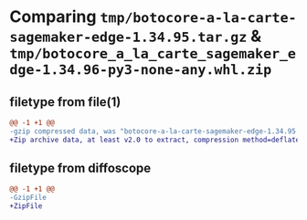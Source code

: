 # Comparing `tmp/botocore-a-la-carte-sagemaker-edge-1.34.95.tar.gz` & `tmp/botocore_a_la_carte_sagemaker_edge-1.34.96-py3-none-any.whl.zip`

## filetype from file(1)

```diff
@@ -1 +1 @@
-gzip compressed data, was "botocore-a-la-carte-sagemaker-edge-1.34.95.tar", last modified: Wed May  1 01:06:36 2024, max compression
+Zip archive data, at least v2.0 to extract, compression method=deflate
```

## filetype from diffoscope

```diff
@@ -1 +1 @@
-GzipFile
+ZipFile
```

